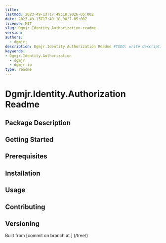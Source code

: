```yaml
---
title:
lastmod: 2023-49-13T17:49:18.9026-05:00Z
date: 2023-49-13T17:49:18.9027-05:00Z
license: MIT
slug: Dgmjr.Identity.Authorization-readme
version:
authors:
  - dgmjr;
description: Dgmjr.Identity.Authorization Readme #TODO: write description for Dgmjr.Identity.Authorization Readme
keywords:
- Dgmjr.Identity.Authorization
  - dgmjr
  - dgmjr-io
type: readme
---
```

# Dgmjr.Identity.Authorization Readme
<!-- TODO: Write the contents of the Dgmjr.Identity.Authorization Readme file -->
## Package Description
## Getting Started
## Prerequisites
## Installation
## Usage
## Contributing
## Versioning
Built from [commit  on branch  at ]
(/tree/)
